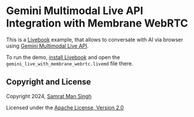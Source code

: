 # Gemini Multimodal Live API Integration with Membrane WebRTC

This is a [Livebook](https://livebook.dev) example, that allows to conversate with AI via browser using [Gemini Multimodal Live API](https://ai.google.dev/api/multimodal-live).

To run the demo, [install Livebook](https://github.com/livebook-dev/livebook#escript) and open the `gemini_live_with_membrane_webrtc.livemd` file there.

## Copyright and License

Copyright 2024, [Samrat Man Singh](https://samrat.me/?utm_source=git&utm_medium=readme&utm_campaign=membrane)

Licensed under the [Apache License, Version 2.0](LICENSE)
